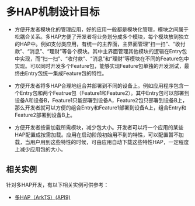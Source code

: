 # 多HAP机制设计目标


- 方便开发者模块化的管理应用，好的应用一般都是模块化管理，模块之间属于松耦合关系。多HAP方便了开发者将业务划分成多个模块，每个模块放到独立的HAP中。例如支付类应用，有统一的主界面，主界面管理“扫一扫”、“收付款”、“消息”、“理财”等各个模块。其中主界面管理其他模块的逻辑在Entry包中实现，而“扫一扫”、“收付款”、“消息”和“理财”等模块在不同的Feature包中实现。可以同时开发多个Feature包，能够实现Feature包单独的开发测试，最终由Entry包统一集成Feature包的特性。

- 方便开发者将多HAP合理地组合并部署到不同的设备上。例如应用程序包含一个Entry包和两个Featrue包（Feature1和Feature2）。其中Entry包可以部署到设备A和设备B，Feature1只能部署到设备A，Feature2包只部署到设备B上，那么开发者就可以方便的组合Entry和Feature1部署到设备A上，组合Entry和Feature2部署到设备B上。

- 方便开发者按需加载所需模块，减少包大小。开发者可以将一个应用的某些HAP配置成按需加载。应用在启动阶段初始用不到的特性，可以配置暂不加载，当用户用到这些特性的时候，可由应用自动下载这些特性HAP，一定程度上减少应用包的大小。

## 相关实例

针对多HAP开发，有以下相关实例可供参考：

- [多HAP（ArkTS）(API9)](https://gitee.com/openharmony/applications_app_samples/tree/OpenHarmony-4.0-Release/code/Project/ApplicationHap/MultiHap)